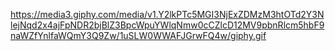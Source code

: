 https://media3.giphy.com/media/v1.Y2lkPTc5MGI3NjExZDMzM3htOTd2Y3NlejNqd2x4ajFpNDR2bjBlZ3BpcWpuYWlqNmw0cCZlcD12MV9pbnRlcm5hbF9naWZfYnlfaWQmY3Q9Zw/1uSLW0WWAFJGrwFQ4w/giphy.gif
